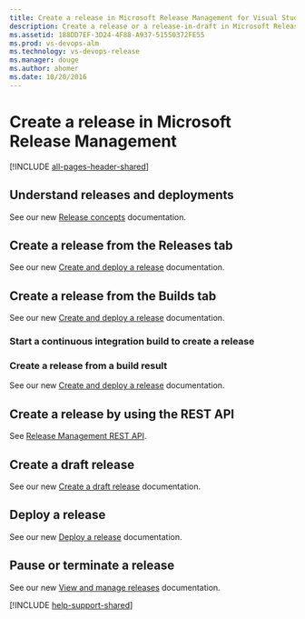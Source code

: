 ```yaml
---
title: Create a release in Microsoft Release Management for Visual Studio Team Services and Team Foundation Server
description: Create a release or a release-in-draft in Microsoft Release Management Visual Studio Team Services (VSTS) and Team Foundation Server (TFS)
ms.assetid: 188DD7EF-3D24-4F88-A937-51550372FE55
ms.prod: vs-devops-alm
ms.technology: vs-devops-release
ms.manager: douge
ms.author: ahomer
ms.date: 10/20/2016
---
```


# Create a release in Microsoft Release Management

[!INCLUDE [all-pages-header-shared](../_shared/all-pages-header-shared.md)]

<a name="releasedeploy"></a>
## Understand releases and deployments

See our new [Release concepts](../../build-release/concepts/releases/index.md) documentation.

<a name="manualrelease"></a>
<a name="edittriggers"></a>
## Create a release from the Releases tab

See our new [Create and deploy a release](../../build-release/actions/create-deploy-releases.md#create-from-release) documentation.

<a name="manualbuild"></a>
## Create a release from the Builds tab

See our new [Create and deploy a release](../../build-release/actions/create-deploy-releases.md#create-from-build) documentation.

<a name="automaticbuild"></a>
### Start a continuous integration build to create a release

### Create a release from a build result

See our new [Create and deploy a release](../../build-release/actions/create-deploy-releases.md#create-from-build) documentation.

<a name="restapi"></a>
## Create a release by using the REST API

See [Release Management REST API](https://visualstudio.com/integrate/api/rm/overview.md).

<a name="draftrelease"></a>
## Create a draft release

See our new [Create a draft release](../../build-release/actions/create-deploy-releases.md#create-draft) documentation.

<a name="deployrelease"></a>
## Deploy a release

See our new [Deploy a release](../../build-release/actions/create-deploy-releases.md#deploy-command) documentation.

<a name="pauseterminate"></a>
## Pause or terminate a release

See our new [View and manage releases](../../build-release/actions/view-manage-releases.md#release-summary) documentation.

[!INCLUDE [help-support-shared](../_shared/help-support-shared.md)]
